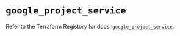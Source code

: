 # `google_project_service`

Refer to the Terraform Registory for docs: [`google_project_service`](https://registry.terraform.io/providers/hashicorp/google-beta/4.82.0/docs/resources/google_project_service).
